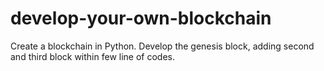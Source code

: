 # develop-your-own-blockchain
Create a blockchain in Python. Develop the genesis block, adding second and third block within few line of codes. 
